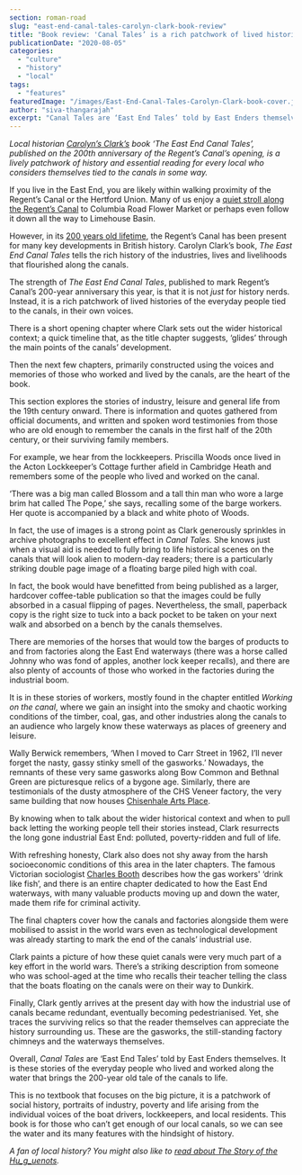 ```yaml
---
section: roman-road
slug: "east-end-canal-tales-carolyn-clark-book-review"
title: "Book review: 'Canal Tales’ is a rich patchwork of lived histories"
publicationDate: "2020-08-05"
categories: 
  - "culture"
  - "history"
  - "local"
tags: 
  - "features"
featuredImage: "/images/East-End-Canal-Tales-Carolyn-Clark-book-cover.jpg"
author: "siva-thangarajah"
excerpt: "Canal Tales are ‘East End Tales’ told by East Enders themselves. It is these stories of the everyday people who lived and worked along the water that brings the 200-year old tale of the canals to life."
---
```


_Local historian_ [_Carolyn’s Clark’s_](https://romanroadlondon.com/carolyn-clark-east-london-historian-interview/) _book ‘The East End Canal Tales’, published on the 200th anniversary of the Regent’s Canal’s opening, is a lively patchwork of history and essential reading for every local who considers themselves tied to the canals in some way._ 

If you live in the East End, you are likely within walking proximity of the Regent’s Canal or the Hertford Union. Many of us enjoy a [quiet stroll along the Regent’s Canal](https://romanroadlondon.com/regents-canal-what-to-see-do-guide/) to Columbia Road Flower Market or perhaps even follow it down all the way to Limehouse Basin.

However, in its [200 years old lifetime](https://romanroadlondon.com/history-regents-canal-200-year-anniversary/), the Regent’s Canal has been present for many key developments in British history. Carolyn Clark’s book, _The East End Canal Tales_ tells the rich history of the industries, lives and livelihoods that flourished along the canals.

The strength of _The East End Canal Tales_, published to mark Regent’s Canal’s 200-year anniversary this year, is that it is not _just_ for history nerds. Instead, it is a rich patchwork of lived histories of the everyday people tied to the canals, in their own voices. 

There is a short opening chapter where Clark sets out the wider historical context; a quick timeline that, as the title chapter suggests, ‘glides’ through the main points of the canals’ development.

Then the next few chapters, primarily constructed using the voices and memories of those who worked and lived by the canals, are the heart of the book. 

This section explores the stories of industry, leisure and general life from the 19th century onward. There is information and quotes gathered from official documents, and written and spoken word testimonies from those who are old enough to remember the canals in the first half of the 20th century, or their surviving family members. 

For example, we hear from the lockkeepers. Priscilla Woods once lived in the Acton Lockkeeper’s Cottage further afield in Cambridge Heath and remembers some of the people who lived and worked on the canal. 

‘There was a big man called Blossom and a tall thin man who wore a large brim hat called The Pope,’ she says, recalling some of the barge workers. Her quote is accompanied by a black and white photo of Woods. 

In fact, the use of images is a strong point as Clark generously sprinkles in archive photographs to excellent effect in _Canal Tales._ She knows just when a visual aid is needed to fully bring to life historical scenes on the canals that will look alien to modern-day readers; there is a particularly striking double page image of a floating barge piled high with coal. 

In fact, the book would have benefitted from being published as a larger, hardcover coffee-table publication so that the images could be fully absorbed in a casual flipping of pages. Nevertheless, the small, paperback copy is the right size to tuck into a back pocket to be taken on your next walk and absorbed on a bench by the canals themselves. 

There are memories of the horses that would tow the barges of products to and from factories along the East End waterways (there was a horse called Johnny who was fond of apples, another lock keeper recalls), and there are also plenty of accounts of those who worked in the factories during the industrial boom. 

It is in these stories of workers, mostly found in the chapter entitled _Working on the canal_, where we gain an insight into the smoky and chaotic working conditions of the timber, coal, gas, and other industries along the canals to an audience who largely know these waterways as places of greenery and leisure. 

Wally Berwick remembers, ‘When I moved to Carr Street in 1962, I’ll never forget the nasty, gassy stinky smell of the gasworks.’ Nowadays, the remnants of these very same gasworks along Bow Common and Bethnal Green are picturesque relics of a bygone age. Similarly, there are testimonials of the dusty atmosphere of the CHS Veneer factory, the very same building that now houses [Chisenhale Arts Place](https://romanroadlondon.com/chisenhale-art-place-bow/). 

By knowing when to talk about the wider historical context and when to pull back letting the working people tell their stories instead, Clark resurrects the long gone industrial East End: polluted, poverty-ridden and full of life. 

With refreshing honesty, Clark also does not shy away from the harsh socioeconomic conditions of this area in the later chapters. The famous Victorian sociologist [Charles Booth](https://romanroadlondon.com/charles-booth-poverty-maps/) describes how the gas workers' ‘drink like fish’, and there is an entire chapter dedicated to how the East End waterways, with many valuable products moving up and down the water, made them rife for criminal activity. 

The final chapters cover how the canals and factories alongside them were mobilised to assist in the world wars even as technological development was already starting to mark the end of the canals’ industrial use. 

Clark paints a picture of how these quiet canals were very much part of a key effort in the world wars. There’s a striking description from someone who was school-aged at the time who recalls their teacher telling the class that the boats floating on the canals were on their way to Dunkirk. 

Finally, Clark gently arrives at the present day with how the industrial use of canals became redundant, eventually becoming pedestrianised. Yet, she traces the surviving relics so that the reader themselves can appreciate the history surrounding us. These are the gasworks, the still-standing factory chimneys and the waterways themselves. 

Overall, _Canal Tales_ are ‘East End Tales’ told by East Enders themselves. It is these stories of the everyday people who lived and worked along the water that brings the 200-year old tale of the canals to life. 

This is no textbook that focuses on the big picture, it is a patchwork of social history, portraits of industry, poverty and life arising from the individual voices of the boat drivers, lockkeepers, and local residents. This book is for those who can’t get enough of our local canals, so we can see the water and its many features with the hindsight of history. 

_A fan of local history? You might also like to_ [_read about The Story of the Hu_g_uenots_](https://romanroadlondon.com/the-story-of-the-huguenots-joyce-hampton-book-review/)_._

